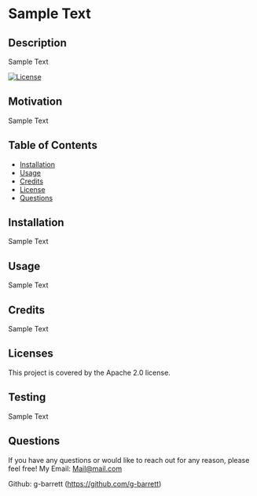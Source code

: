 
# Sample Text

## Description
Sample Text

[![License](https://img.shields.io/badge/License-Apache_2.0-blue.svg)](https://opensource.org/licenses/Apache-2.0)

## Motivation
Sample Text

## Table of Contents
- [Installation](#installation)
- [Usage](#usage)
- [Credits](#credits)
- [License](#licenses)
- [Questions](#questions)

## Installation
Sample Text

## Usage
Sample Text

## Credits
Sample Text

## Licenses
This project is covered by the Apache 2.0 license.

## Testing
Sample Text

## Questions 
If you have any questions or would like to reach out for any reason, please feel free!
My Email: Mail@mail.com

Github: g-barrett (https://github.com/g-barrett)
